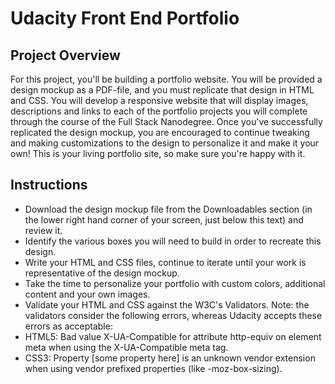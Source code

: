 # Udacity Front End Portfolio

## Project Overview
For this project, you'll be building a portfolio website. You will be provided a design mockup as a PDF-file, and you must replicate that design in HTML and CSS. You will develop a responsive website that will display images, descriptions and links to each of the portfolio projects you will complete through the course of the Full Stack Nanodegree.
Once you've successfully replicated the design mockup, you are encouraged to continue tweaking and making customizations to the design to personalize it and make it your own! This is your living portfolio site, so make sure you're happy with it.


## Instructions
* Download the design mockup file from the Downloadables section (in the lower right hand corner of your screen, just below this text) and review it.
* Identify the various boxes you will need to build in order to recreate this design.
* Write your HTML and CSS files, continue to iterate until your work is representative of the design mockup.
* Take the time to personalize your portfolio with custom colors, additional content and your own images.
* Validate your HTML and CSS against the W3C's Validators. Note: the validators consider the following errors, whereas Udacity accepts these errors as acceptable:
* HTML5: Bad value X-UA-Compatible for attribute http-equiv on element meta when using the X-UA-Compatible meta tag.
* CSS3: Property [some property here] is an unknown vendor extension when using vendor prefixed properties (like -moz-box-sizing).
